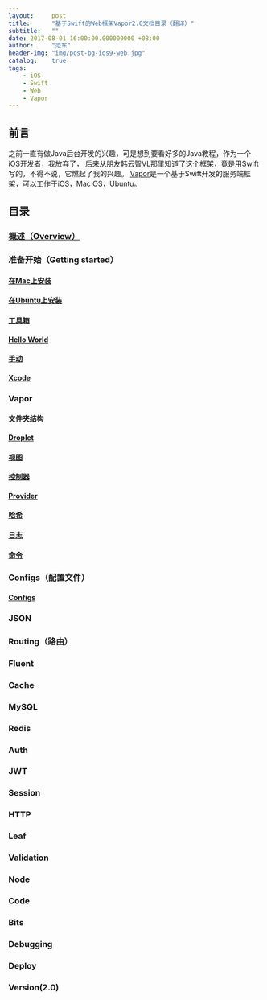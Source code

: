 ```yaml
---
layout:     post
title:      "基于Swift的Web框架Vapor2.0文档目录（翻译）"
subtitle:   ""
date: 2017-08-01 16:00:00.000000000 +08:00
author:     "范东"
header-img: "img/post-bg-ios9-web.jpg"
catalog:    true
tags:
    - iOS
    - Swift
    - Web
    - Vapor
---
```

## 前言
之前一直有做Java后台开发的兴趣，可是想到要看好多的Java教程，作为一个iOS开发者，我放弃了，
后来从朋友[韩云智VL](http://www.jianshu.com/u/92f7630a351b)那里知道了这个框架，竟是用Swift写的，不得不说，它燃起了我的兴趣。
[Vapor](http://vapor.codes)是一个基于Swift开发的服务端框架，可以工作于iOS，Mac OS，Ubuntu。
## 目录
### [概述（Overview）](http://www.jianshu.com/p/0c0c6554e472)
### 准备开始（Getting started）
#### [在Mac上安装](http://blog.fandong.me/2017/08/03/iOS-SwiftVaporWeb01/)
#### [在Ubuntu上安装](http://blog.fandong.me/2017/08/04/iOS-SwiftVaporWeb02/)
#### [工具箱](http://blog.fandong.me/2017/08/04/iOS-SwiftVaporWeb03/)
#### [Hello World](http://blog.fandong.me/2017/08/04/iOS-SwiftVaporWeb04/)
#### [手动](http://blog.fandong.me/2017/08/06/iOS-SwiftVaporWeb05/)
#### [Xcode](http://blog.fandong.me/2017/08/06/iOS-SwiftVaporWeb06/)
### Vapor
#### [文件夹结构](http://www.jianshu.com/p/a5681ecd0c43)
#### [Droplet](http://www.jianshu.com/p/a7df79df30b7)
#### [视图](http://www.jianshu.com/p/eff525cad446)
#### [控制器](http://www.jianshu.com/p/2db6fe8579d8)
#### [Provider](http://www.jianshu.com/p/f97612a271b1)
#### [哈希](http://www.jianshu.com/p/d07092711b3f)
#### [日志](http://www.jianshu.com/p/84558b3de9e5)
#### [命令](http://www.jianshu.com/p/1655275acfa8)
### Configs（配置文件）
#### [Configs](http://blog.fandong.me/2017/08/07/iOS-SwiftVaporWeb07/)
### JSON
### Routing（路由）
### Fluent
### Cache
### MySQL
### Redis
### Auth
### JWT
### Session
### HTTP
### Leaf
### Validation
### Node
### Code
### Bits
### Debugging
### Deploy
### Version(2.0)



